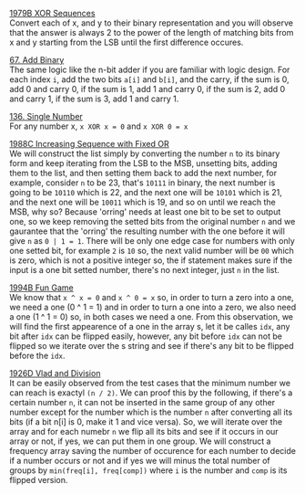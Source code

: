[1979B XOR Sequences](https://codeforces.com/contest/1979/problem/B "1979B XOR Sequences") <br>
Convert each of x, and y to their binary representation and you will observe that the answer is always 2 to the power of the length of matching bits from x and y starting from the LSB until the first difference occures. <br>

[67. Add Binary](https://leetcode.com/problems/add-binary/description/ "67. Add Binary") <br>
The same logic like the n-bit adder if you are familiar with logic design. For each index `i`, add the two bits `a[i]` and `b[i]`, and the carry, if the sum is 0, add 0 and carry 0, if the sum is 1, add 1 and carry 0, if the sum is 2, add 0 and carry 1, if the sum is 3, add 1 and carry 1. <br>

[136. Single Number](https://leetcode.com/problems/single-number/description/ "136. Single Number") <br>
For any number x, `x XOR x = 0` and `x XOR 0 = x` <br>

[1988C Increasing Sequence with Fixed OR](https://codeforces.com/contest/1988/problem/C "1988C Increasing Sequence with Fixed OR") <br>
We will construct the list simply by converting the number `n` to its binary form and keep iterating from the LSB to the MSB, unsetting bits, adding them to the list, and then setting them back to add the next number, for example, consider `n` to be 23, that's `10111` in binary, the next number is going to be `10110` which is 22, and the next one will be `10101` which is 21, and the next one will be `10011` which is 19, and so on until we reach the MSB, why so? Because 'orring' needs at least one bit to be set to output one, so we keep removing the setted bits from the original number `n` and we gaurantee that the 'orring' the resulting number with the one before it will give `n` as `0 | 1 = 1`. There will be only one edge case for numbers with only one setted bit, for example `2` is `10` so, the next valid number will be `00` which is zero, which is not a positive integer so, the if statement makes sure if the input is a one bit setted number, there's no next integer, just `n` in the list.   <br>

[1994B Fun Game](https://codeforces.com/contest/1994/problem/B "1994B Fun Game") <br>
We know that `x ^ x = 0` and `x ^ 0 = x` so, in order to turn a zero into a one, we need a one (0 ^ 1 = 1) and in order to turn a one into a zero, we also need a one (1 ^ 1 = 0) so, in both cases we need a one. From this observation, we will find the first appearence of a one in the array s, let it be calles `idx`, any bit after `idx` can be flipped easily, however, any bit before `idx` can not be flipped so we iterate over the s string and see if there's any bit to be flipped before the `idx`. <br>

[1926D Vlad and Division](https://codeforces.com/contest/1926/problem/D "1926D Vlad and Division") <br> It can be easily observed from the test cases that the minimum number we can reach is exactyl `(n / 2)`. We can proof this by the following, if there's a certain number `n`, it can not be inserted in the same group of any other number except for the number which is the number `n` after converting all its bits (if a bit n[i] is 0, make it 1 and vice versa). So, we will iterate over the array and for each numebr `n` we flip all its bits and see if it occurs in our array or not, if yes, we can put them in one group. We will construct a frequency array saving the number of occurence for each number to decide if a number occurs or not and if yes we will minus the total number of groups by `min(freq[i], freq[comp])` where `i` is the number and `comp` is its flipped version.
 <br>